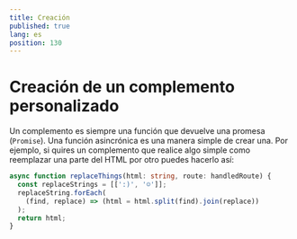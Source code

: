 ```yaml
---
title: Creación
published: true
lang: es
position: 130
---
```


# Creación de un complemento personalizado

Un complemento es siempre una función que devuelve una promesa (`Promise`). Una función asincrónica es una manera simple de crear una.
Por ejemplo, si quires un complemento que realice algo simple como reemplazar una parte del HTML por otro puedes hacerlo así:

```typescript
async function replaceThings(html: string, route: handledRoute) {
  const replaceStrings = [[':)', '☺']];
  replaceString.forEach(
    (find, replace) => (html = html.split(find).join(replace))
  );
  return html;
}
```
